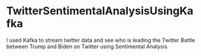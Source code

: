 # TwitterSentimentalAnalysisUsingKafka
I used Kafka to stream twitter data and see who is leading the Twitter Battle between Trump and Biden on Twitter using Sentimental Analysis

